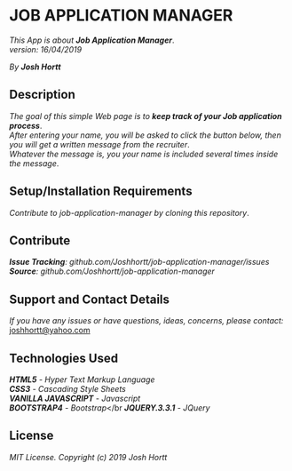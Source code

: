 # JOB APPLICATION MANAGER

_This App is about **Job Application Manager**_.<br/>
_version: 16/04/2019_<br/>

_By **Josh Hortt**_

## Description

_The goal of this simple Web page is to **keep track of your Job application process**_.<br/>
_After entering your name, you will be asked to click the button below, then you will get a written message from the recruiter_.<br/>
_Whatever the message is, you your name is included several times inside the message_.

## Setup/Installation Requirements

_Contribute to job-application-manager by cloning this repository_.

## Contribute

_**Issue Tracking**: github.com/Joshhortt/job-application-manager/issues_<br/>
_**Source**: github.com/Joshhortt/job-application-manager_

## Support and Contact Details

_If you have any issues or have questions, ideas, concerns, please contact:_ joshhortt@yahoo.com

## Technologies Used

_**HTML5** - Hyper Text Markup Language_<br/>
_**CSS3** - Cascading Style Sheets_<br/>
_**VANILLA JAVASCRIPT** - Javascript_</br>
_**BOOTSTRAP4** - Bootstrap_</br
_**JQUERY.3.3.1** - JQuery_

## License

*MIT License. Copyright (c) 2019 Josh Hortt*
